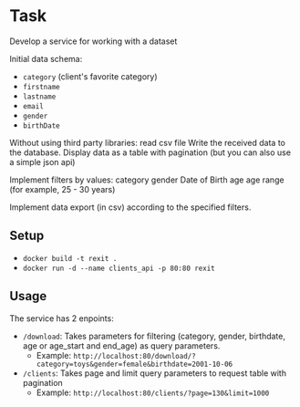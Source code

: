 # Task

Develop a service for working with a dataset

Initial data schema:
- `category` (client's favorite category)
- `firstname`
- `lastname`
- `email`
- `gender`
- `birthDate`

Without using third party libraries: read csv file
Write the received data to the database.
Display data as a table with pagination (but you can also use a simple json api)

Implement filters by values:
    category
    gender
    Date of Birth
    age
    age range (for example, 25 - 30 years)

Implement data export (in csv) according to the specified filters.

## Setup

- `docker build -t rexit .`
- `docker run -d --name clients_api -p 80:80 rexit`
  
## Usage 

The service has 2 enpoints:
- `/download`: Takes parameters for filtering (category, gender, birthdate, age or age_start and end_age) as query parameters. 
  - Example: `http://localhost:80/download/?category=toys&gender=female&birthdate=2001-10-06`
- `/clients`: Takes page and limit query parameters to request table with pagination
  - Example: `http://localhost:80/clients/?page=130&limit=1000`
